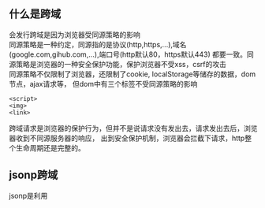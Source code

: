 ## 什么是跨域
会发行跨域是因为浏览器受同源策略的影响\
同源策略是一种约定，同源指的是协议(http,https,...),域名(google.com,gihub.com,...),端口号(http默认80，https默认443)
都要一致。同源策略是浏览器的一种安全保护功能，保护浏览器不受xss，csrf的攻击\
同源策略不仅限制了浏览器，还限制了cookie, localStorage等储存的数据，dom节点，ajax请求等，
但dom中有三个标签不受同源策略的影响
```
<script>
<img>
<link>
```
跨域请求是浏览器的保护行为，但并不是说请求没有发出去，请求发出去后，浏览器收到不同源服务器的响应，
出到安全保护机制，浏览器会拦截下请求，http整个生命周期还是完整的。

## jsonp跨域
jsonp是利用<script>标签可以跨域加载的特性，简单且兼容性好，但只能发送get请求，
封装一个jsonp函数发送请求。
```javascript
//index.html
function jsop ( {url, params, cb} ) {  //默认也只能是get，不用加type判断请求类型
  return new Promise(resolve => {
    let script = document.createElement('script')
    args = cb?{ ...args, cb }:{...args}
    let arrs = []
    for (let key in args) {
      arrs.push(`${key}=${args[key]}`)
    }
    script.src = `${url}?${arrs.join('&')}`
    document.body.appendChild(script)
    //script请求过来直接就当成script脚本会注入脚本环境
    //比如后台返回一个字符串，前端接受到后注入脚本环境就会变成变量
    //后台返回回调函数执行的表达式，那么在请求回来这后会执行回调函数
    //所以这里需要定义回调函数，并在其执行时改变promise的状态
    window[cb] = function (data) {  //这个data是后台传的，后台的数据返回在这里
      resolve(data)  //直接返回出去
      document.body.removeChild(script)  //删不删都行
    }
  })
}
jsonp({
  url: "http://localhost:3000/jsonp",
  params: {
    name: "kricn"
  },
  cb: callback    //回调名字可以前后台沟通好
}).then(res => {
  console.log(res)    //服务器返回的值
})

//server.js
const express = require("express")
const app = express() 
app.get("/jsonp", (req, res) => {
	let { cb } = req.query
	console.log(cb)
	res.send(`${cb}("hello")`)  //返回回调函数调用表达试，到了前端就会执行这个回调
})
app.listen(3000, () => {
	console.log("running...")
})
```
jsonp请求需要后端返回回调函数表达试才能该表promise的状态，不然数据请求回来了，promise状态一直pending，
数据也使用不了。若后台没有返回回调函数表达式，而是字符串，比如：obj={name:"kricn"},在一定时间的延迟后，
直接可以console.log(obj)可以打印出来
## postMessage跨域
postMessage是h5的api，可以跨域操作\
用法：otherWindow.postMessage(message, targetOrigin, [transfer])
- message是要发送的数据
- targetOrigin是要发送的目标源（地址）
```javascript
//a.html
<iframe src="b.html" id="content" onload="init()" />
<script>
function init () {
  //发送给同源下的页面
  document.getElementById("content").contentWindow.postMessage("hello", "/")
  //通过onmessage接收消息
  window.onmessage = function (e) {
    //不支持onmessage就用监听
    console.log(e.data)
  }
}
</script>

//b.html
<script>
  window.onmessage = function (e) {
    console.log(e)  //hello
    //回复源的消息
    e.source.postMessage("hi", e.source)
  }
</script>
```
postMessage虽然可以不同窗口跨域交互信息，需要有目标窗口的，基于iframe的也好，通过opener打开的也好，
otherWindow需要一个窗口对象，和window一样的对象，这个即是目标窗口\
postMessage没有收到消息的话把onmessage换成监听事件，通过window.open打开的，需要等新窗口打开后才发消息，不然新窗口收不到
## websocket跨域
websocket是h5的一个持久化协议，它实现了浏览器和服务器的全双工通信（服务器可以主动发消息给浏览器），同时也可以跨域\
```javascript
//index.html
<script>
let socket = new WebSocket("ws://localhost:3001")  //ws协议，不是http协议
socket.onopen = function () {
  socket.send("hello")  //发送socket数据
}
socket.onmessage = function (e) {  //监听数据的传输
  console.log(e.data)
}
</script>
//server.js
const express = require("express")
const Ws = require("ws")  //需要安装ws模块
let wss = new Ws.Server({port:3001})
wss.on("connection", function (ws) {
  ws.on("message", async function (data) {
    console.log(data)    //浏览器传输过来的数据
    ws.send("hi")
    await new Promise(resolve => {
      setTimeout(resolve, 5000)
    })
    ws.send("second response")  //再次发送数据给浏览器
  })
})
```
## node代理
跨域现象只会出现在客户端，即服务端的通信不受同源策略的影响，服务端之间可以任意收发请求\
通过node代理，将需要跨域的请求发送给自己的服务器（发这个请求也跨域那没得说:rage:，可以给自己服务器设置cors，后面会讲）,
再让自己的服务器去向目标服务器发送请求，自己服务器收到请求后再返回给浏览器，实现跨域
```javascript
//index.html （本地文件也好，服务器上的文件也行，本例文件位置是localhost:3000/index.html
  <script src="https://cdn.bootcdn.net/ajax/libs/jquery/3.5.1/jquery.min.js"></script>
  <script type="text/javascript">
    $.ajax({
      url: "http://localhost:3000/proxy",
      type: "get"
    }).then(res => {
      console.log(res)
    })
  </script>
//server1.js (服务器地址是localhost:3000，同源请求，这样不会跨域）
//不同源的话，可以给这个服务设置cors浏览器到这台服务器的跨域
//别人的服务器没办法设置，自己的还是可以设置的
const express = require("express")
const http = require("http")  //node自带http模块，用来服务器发送请求，也可以用来创建服务
app.get("/proxy", async (req, res) => {
  let proxyData = await new Promise (resolve => {
  http.request(  //发送请求到目标地址
  {
    host: "127.0.0.1",
    port: 4000,
    url: "/",
    method: req.method,
    headers: req.headers
  },response => {    //响应目标地址
    let body = ""
    response.on("data", chunk => {
      body += chunk
    })
    response.on("end", () => {
      console.log(body)
      resolve(body)    //返回给自己服务器
    })
    }).end()
  })
  res.send(proxyData)    //自己服务器发送给浏览器
})
//server2.js
const express = require("express")
const app = express() 
app.get("/", (req, res) => {
  res.send("来自localhost:4000的返回")
})
app.use(express.static("../web"))
app.listen(4000, () => {
  console.log("running...")
})
````
## nginx反向代理
通过配置nginx服务，实现跨域访问，原理和node代理差不多，也是利用了服务器不受同源策略的影响\
具体配置（:heavy_exclamation_mark::heavy_exclamation_mark:还没怎么研究:heavy_exclamation_mark::heavy_exclamation_mark:）
```javascript
# nginx反向代理配置
server {
  listen       81;
  server_name  www.domain1.com;
  location / {
    # 这句的意思是凡是发送到www.domain1.com:81的请求，都会被代理到以下目标地址
    # 然后会返回给浏览器，实现跨域
    proxy_pass   http://www.domain2.com:8080; 
    index  index.html index.htm;
  }
}
```
## cors
cors需要服务器和浏览器同时支持，其实现关键在后台（:sob:简单的了解:sob:）\
服务器通过设置Access-Control-Allow-Origin可以开启cors，设置为"*"的话即所有源可以访问\
在node代理那块，若访问不了自己的服务器，刚可以给自己的服务器上设置cors，可以在指定请求下设置，
也可以全局设置，通过中间件设置也行
```javascript
app.get("/proxy", async (req, res) => {
  res.set({
    'Access-Control-Allow-Origin': '*',  //允许所有源访问
    'Access-Control-Allow-Methods': '*',  //允许所有方法，这个写不写都一样，因为在get请求里
    'Access-Control-Allow-Headers': 'Content-Type'
  })
  //...
```
给所有请求同意配置
```javascript
app.all("*",function(req,res,next){
  // 防止undefined 报错
  if(!req.headers.origin){
    return
  }
  res.header("Access-Control-Allow-Origin","*")  //允许哪个源就写哪个源
  res.header("Access-Control-Allow-Headers","content-type")
  res.header("Access-Control-Allow-Methods","*")  //允许哪种方法就写哪种方法
  next()  //需要调用next下面的代码才能执行
})
//...
```
## 通过其它方法跨域
主流框架的配置里都有着解决跨域的方案，像vue在vue.config.js中配置devServer可以实现跨域\
不使用框架的话，通过webpack配置devServer也可以实现跨域\
这些跨域的原理和node代理原理差不多，都是利用了服务器之间不受同源策略的影响来实现跨域的



